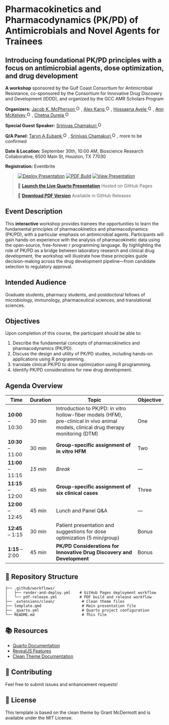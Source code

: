 # Pharmacokinetics and Pharmacodynamics (PK/PD) of Antimicrobials and Novel Agents for Trainees

## Introducing foundational PK/PD principles with a focus on antimicrobial agents, dose optimization, and drug development

**A workshop** sponsored by the Gulf Coast Consortium for Antimicrobial
Resistance, co-sponsored by the Consortium for Innovative Drug Discovery
and Development (IDDD), and organized by the GCC AMR Scholars Program

**Organizers:**
<a href="https://orcid.org/0000-0001-5486-4945" target="_blank"> Jacob K. McPherson
<img src="https://orcid.org/sites/default/files/images/orcid_16x16.png" alt="ORCID iD" width="16" height="16"/></a>,
<a href="https://orcid.org/0000-0001-5314-0961" target="_blank"> Alex Kang
<img src="https://orcid.org/sites/default/files/images/orcid_16x16.png" alt="ORCID iD" width="16" height="16"/></a>,
<a href="https://orcid.org/0009-0009-0596-4996" target="_blank"> Hossaena Ayele
<img src="https://orcid.org/sites/default/files/images/orcid_16x16.png" alt="ORCID iD" width="16" height="16"/></a>,
<a href="https://orcid.org/0000-0003-4767-8866" target="_blank"> Ann McKelvey
<img src="https://orcid.org/sites/default/files/images/orcid_16x16.png" alt="ORCID iD" width="16" height="16"/></a>,
<a href="https://orcid.org/0009-0001-8884-1298" target="_blank"> Chetna Dureja
<img src="https://orcid.org/sites/default/files/images/orcid_16x16.png" alt="ORCID iD" width="16" height="16"/></a>

**Special Guest Speaker:** <a href="https://orcid.org/0000-0002-7586-4992" target="_blank"> Srinivas Chamakuri
<img src="https://orcid.org/sites/default/files/images/orcid_16x16.png" alt="ORCID iD" width="16" height="16"/></a>


**Q/A Panel:**
<a href="https://orcid.org/0000-0002-6645-406X" target="_blank"> Taryn A Eubank
<img src="https://orcid.org/sites/default/files/images/orcid_16x16.png" alt="ORCID iD" width="16" height="16"/></a>,
<a href="https://orcid.org/0000-0002-7586-4992" target="_blank"> Srinivas Chamakuri
<img src="https://orcid.org/sites/default/files/images/orcid_16x16.png" alt="ORCID iD" width="16" height="16"/></a>,
more to be confirmed

**Date & Location:** September 30th, 10:00 AM, Bioscience Research
Collaborative, 6500 Main St, Houston, TX 77030

**Registration:** Eventbrite

> [![Deploy
> Presentation](https://github.com/JacobKMcPherson/workshop_pkpd_antimicrobials/actions/workflows/render-and-deploy.yml/badge.svg)](https://github.com/JacobKMcPherson/workshop_pkpd_antimicrobials/actions/workflows/render-and-deploy.yml)
> [![PDF
> Build](https://github.com/JacobKMcPherson/workshop_pkpd_antimicrobials/actions/workflows/pdf-release.yml/badge.svg)](https://github.com/JacobKMcPherson/workshop_pkpd_antimicrobials/actions/workflows/pdf-release.yml)
> [![View
> Presentation](https://img.shields.io/badge/Quarto-Presentation-blue?logo=quarto)](https://jacobkmcpherson.github.io/workshop_pkpd_antimicrobials/)
>
> 🚀 [**Launch the Live Quarto
> Presentation**](https://jacobkmcpherson.github.io/workshop_pkpd_antimicrobials/)
> Hosted on GitHub Pages
>
> 📄 [**Download PDF
> Version**](https://github.com/JacobKMcPherson/workshop_pkpd_antimicrobials/releases/latest)
> Available in GitHub Releases

## Event Description

This **interactive** workshop provides trainees the opportunities to 
learn the fundamental principles of pharmacokinetics and pharmacodynamics 
(PK/PD), with a particular emphasis on antimicrobial agents. 
Participants will gain hands-on experience with the analysis of pharmacokinetic 
data using the open-source, free-forever *r* programming language. 
By highlighting the role of PK/PD as a bridge between laboratory research
and clinical drug development, the workshop will illustrate how these
principles guide decision-making across the drug development
pipeline—from candidate selection to regulatory approval.

## Intended Audience

Graduate students, pharmacy students, and postdoctoral fellows of
microbiology, immunology, pharmaceutical sciences, and translational
sciences.

## Objectives

Upon completion of this course, the participant should be able to:

1.  Describe the fundamental concepts of pharmacokinetics and
    pharmacodynamics (PK/PD).
2.  Discuss the design and utility of PK/PD studies, including hands-on
    applications using R programming.
3.  translate clinical PK/PD to dose optimization using R programming.
4.  Identify PK/PD considerations for new drug development.

## Agenda Overview

| Time | Duration | Topic | Objective |
|------------|------------|-------------------------------------|------------|
| **10:00** – 10:30 | 30 min | Introduction to PK/PD: in vitro hollow-fiber models (HFM), pre-clinical in vivo animal models, clinical drug therapy monitoring (DTM) | One |
| **10:30** – 11:00 | 30 min | **Group-specific assignment of in vitro HFM** | Two |
| **11:00** – 11:15 | *15 min* | *Break* | — |
| **11:15** – 12:00 | 45 min | **Group-specific assignment of six clinical cases** | Three |
| **12:00** – 12:45 | 45 min | Lunch and Panel Q&A | — |
| **12:45** – 1:15 | 30 min | Patient presentation and suggestions for dose optimization (5 min/group) | Bonus |
| **1:15** – 2:00 | 45 min | **PK/PD Considerations for Innovative Drug Discovery and Development** | Bonus |

## 📁 Repository Structure

```         
├── .github/workflows/
│   ├── render-and-deploy.yml    # GitHub Pages deployment workflow
│   └── pdf-release.yml          # PDF build and release workflow
├── _extensions/clean/            # Clean theme files
├── template.qmd                  # Main presentation file
├── _quarto.yml                   # Quarto project configuration
└── README.md                     # This file
```

## 📚 Resources

-   [Quarto Documentation](https://quarto.org/docs/)
-   [RevealJS Features](https://quarto.org/docs/presentations/revealjs/)
-   [Clean Theme
    Documentation](https://github.com/grantmcdermott/quarto-revealjs-clean)

## 🤝 Contributing

Feel free to submit issues and enhancement requests!

## 📄 License

This template is based on the clean theme by Grant McDermott and is
available under the MIT License.
